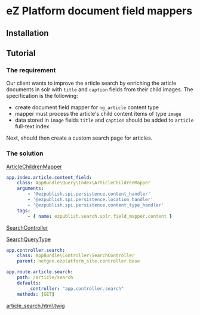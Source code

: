# eZ Platform document field mappers

## Installation

## Tutorial

### The requirement

Our client wants to improve the article search by enriching the article documents in solr with `title` and `caption` fields from their child images.
The specification is the following:
- create document field mapper for `ng_article` content type
- mapper must process the article's child content items of type `image`
- data stored in `image` fields `title` and `caption` should be added to `article` full-text index

Next, should then create a custom search page for articles.


### The solution

[ArticleChildrenMapper](src/AppBundle/Query/Index/ArticleChildrenMapper.php)

```yaml
app.index.article.content_field:
    class: AppBundle\Query\Index\ArticleChildrenMapper
    arguments:
        - '@ezpublish.spi.persistence.content_handler'
        - '@ezpublish.spi.persistence.location_handler'
        - '@ezpublish.spi.persistence.content_type_handler'
    tags:
        - { name: ezpublish.search.solr.field_mapper.content }
```

[SearchController](src/AppBundle/Controller/SearchController.php)

[SearchQueryType](vendor/netgen/site-bundle/bundle/QueryType/SearchQueryType.php)

```yaml
app.controller.search:
    class: AppBundle\Controller\SearchController
    parent: netgen.ezplatform_site.controller.base
```

```yaml
app.route.article.search:
    path: /article/search
    defaults:
        _controller: "app.controller.search"
    methods: [GET]
```

[article_search.html.twig](src/AppBundle/Resources/views/themes/app/search/article_search.html.twig)
